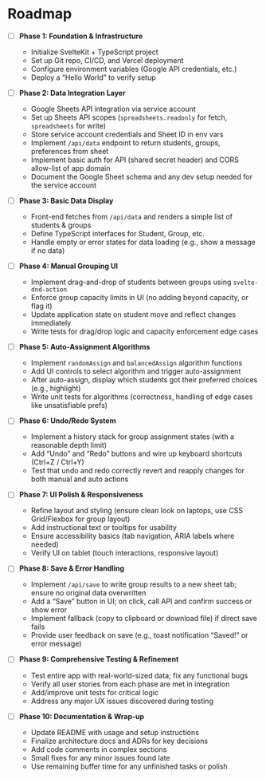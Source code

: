
# Roadmap

* [ ] **Phase 1: Foundation & Infrastructure**

  * Initialize SvelteKit + TypeScript project
  * Set up Git repo, CI/CD, and Vercel deployment
  * Configure environment variables (Google API credentials, etc.)
  * Deploy a “Hello World” to verify setup

* [ ] **Phase 2: Data Integration Layer**

  * Google Sheets API integration via service account
  * Set up Sheets API scopes (`spreadsheets.readonly` for fetch, `spreadsheets` for write)
  * Store service account credentials and Sheet ID in env vars
  * Implement `/api/data` endpoint to return students, groups, preferences from sheet
  * Implement basic auth for API (shared secret header) and CORS allow-list of app domain
  * Document the Google Sheet schema and any dev setup needed for the service account

* [ ] **Phase 3: Basic Data Display**

  * Front-end fetches from `/api/data` and renders a simple list of students & groups
  * Define TypeScript interfaces for Student, Group, etc.
  * Handle empty or error states for data loading (e.g., show a message if no data)

* [ ] **Phase 4: Manual Grouping UI**

  * Implement drag-and-drop of students between groups using `svelte-dnd-action`
  * Enforce group capacity limits in UI (no adding beyond capacity, or flag it)
  * Update application state on student move and reflect changes immediately
  * Write tests for drag/drop logic and capacity enforcement edge cases

* [ ] **Phase 5: Auto-Assignment Algorithms**

  * Implement `randomAssign` and `balancedAssign` algorithm functions
  * Add UI controls to select algorithm and trigger auto-assignment
  * After auto-assign, display which students got their preferred choices (e.g., highlight)
  * Write unit tests for algorithms (correctness, handling of edge cases like unsatisfiable prefs)

* [ ] **Phase 6: Undo/Redo System**

  * Implement a history stack for group assignment states (with a reasonable depth limit)
  * Add “Undo” and “Redo” buttons and wire up keyboard shortcuts (Ctrl+Z / Ctrl+Y)
  * Test that undo and redo correctly revert and reapply changes for both manual and auto actions

* [ ] **Phase 7: UI Polish & Responsiveness**

  * Refine layout and styling (ensure clean look on laptops, use CSS Grid/Flexbox for group layout)
  * Add instructional text or tooltips for usability
  * Ensure accessibility basics (tab navigation, ARIA labels where needed)
  * Verify UI on tablet (touch interactions, responsive layout)

* [ ] **Phase 8: Save & Error Handling**

  * Implement `/api/save` to write group results to a new sheet tab; ensure no original data overwritten
  * Add a “Save” button in UI; on click, call API and confirm success or show error
  * Implement fallback (copy to clipboard or download file) if direct save fails
  * Provide user feedback on save (e.g., toast notification “Saved!” or error message)

* [ ] **Phase 9: Comprehensive Testing & Refinement**

  * Test entire app with real-world-sized data; fix any functional bugs
  * Verify all user stories from each phase are met in integration
  * Add/improve unit tests for critical logic
  * Address any major UX issues discovered during testing

* [ ] **Phase 10: Documentation & Wrap-up**

  * Update README with usage and setup instructions
  * Finalize architecture docs and ADRs for key decisions
  * Add code comments in complex sections
  * Small fixes for any minor issues found late
  * Use remaining buffer time for any unfinished tasks or polish

